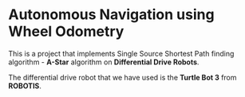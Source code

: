 # Autonomous Navigation using Wheel Odometry
This is a project that implements Single Source Shortest Path finding algorithm - **A-Star** algorithm on **Differential Drive Robots**. 

The differential drive robot that we have used is the **Turtle Bot 3** from **ROBOTIS**.
